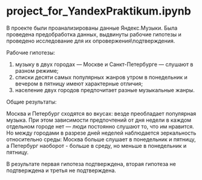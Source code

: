 # project_for_YandexPraktikum.ipynb

В проекте были проанализированы данные Яндекс.Музыки. Была проведена предобработка данных, выдвинуты рабочие гипотезы и проведено исследование для их опровержения\подтверждения.

Рабочие гипотезы:
1. музыку в двух городах — Москве и Санкт-Петербурге — слушают в разном режиме;
2. списки десяти самых популярных жанров утром в понедельник и вечером в пятницу имеют характерные отличия;
3. население двух городов предпочитает разные музыкальные жанры.

Общие результаты:

Москва и Петербург сходятся во вкусах: везде преобладает популярная музыка. 
При этом зависимости предпочтений от дня недели в каждом отдельном городе нет — люди постоянно слушают то, что им нравится. 
Но между городами в разрезе дней неделей наблюдается зеркальность относительно среды: Москва больше слушает в понедельник и пятницу, а Петербург наоборот - больше в среду, но меньше в понедельник и пятницу.

В результате первая гипотеза подтверждена, вторая гипотеза не подтверждена и третья не подтверждена.
